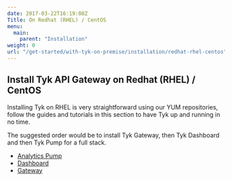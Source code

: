 ```yaml
---
date: 2017-03-22T16:19:08Z
Title: On Redhat (RHEL) / CentOS
menu:
  main:
    parent: "Installation"
weight: 0
url: "/get-started/with-tyk-on-premise/installation/redhat-rhel-centos"
---
```


## Install Tyk API Gateway on Redhat (RHEL) / CentOS

Installing Tyk on RHEL is very straightforward using our YUM repositories, follow the guides and tutorials in this section to have Tyk up and running in no time.

The suggested order would be to install Tyk Gateway, then Tyk Dashboard and then Tyk Pump for a full stack.

* [Analytics Pump][1]
* [Dashboard][2]
* [Gateway][3]

[1]: /docs/get-started/with-tyk-on-premise/installation/redhat-rhel-centos/analytics-pump
[2]: /docs/get-started/with-tyk-on-premise/installation/redhat-rhel-centos/dashboard
[3]: /docs/get-started/with-tyk-on-premise/installation/redhat-rhel-centos/gateway
